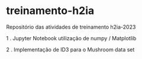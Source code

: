 # treinamento-h2ia
Repositório das atividades de treinamento h2ia-2023

1 . Jupyter Notebook utilização de numpy / Matplotlib

2 . Implementação de ID3 para o Mushroom data set

